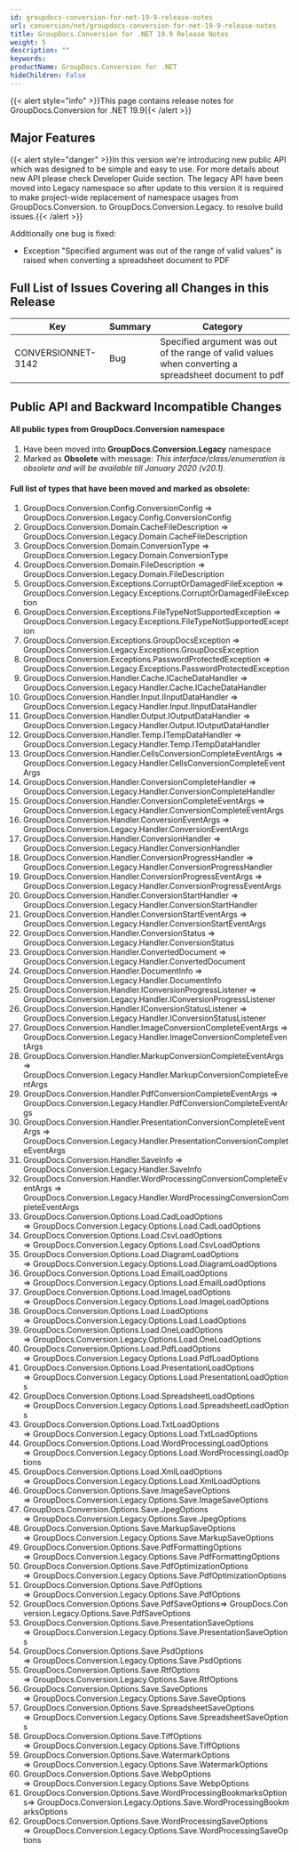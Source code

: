 ```yaml
---
id: groupdocs-conversion-for-net-19-9-release-notes
url: conversion/net/groupdocs-conversion-for-net-19-9-release-notes
title: GroupDocs.Conversion for .NET 19.9 Release Notes
weight: 5
description: ""
keywords: 
productName: GroupDocs.Conversion for .NET
hideChildren: False
---
```

{{< alert style="info" >}}This page contains release notes for GroupDocs.Conversion for .NET 19.9{{< /alert >}}

## Major Features

{{< alert style="danger" >}}In this version we're introducing new public API which was designed to be simple and easy to use. For more details about new API please check Developer Guide section. The legacy API have been moved into Legacy namespace so after update to this version it is required to make project-wide replacement of namespace usages from GroupDocs.Conversion. to GroupDocs.Conversion.Legacy. to resolve build issues.{{< /alert >}}

Additionally one bug is fixed: 

*   Exception "Specified argument was out of the range of valid values" is raised when converting a spreadsheet document to PDF
    

## Full List of Issues Covering all Changes in this Release

| Key | Summary | Category |
| --- | --- | --- |
| CONVERSIONNET-3142 | Bug | Specified argument was out of the range of valid values when converting a spreadsheet document to pdf |

## Public API and Backward Incompatible Changes

#### All public types from GroupDocs.Conversion namespace 

1.  Have been moved into **GroupDocs.Conversion.Legacy** namespace
2.  Marked as **Obsolete** with message: *This interface/class/enumeration is obsolete and will be available till January 2020 (v20.1).*

#### Full list of types that have been moved and marked as obsolete:

1.  GroupDocs.Conversion.Config.ConversionConfig => GroupDocs.Conversion.Legacy.Config.ConversionConfig
2.  GroupDocs.Conversion.Domain.CacheFileDescription => GroupDocs.Conversion.Legacy.Domain.CacheFileDescription
3.  GroupDocs.Conversion.Domain.ConversionType => GroupDocs.Conversion.Legacy.Domain.ConversionType
4.  GroupDocs.Conversion.Domain.FileDescription => GroupDocs.Conversion.Legacy.Domain.FileDescription
5.  GroupDocs.Conversion.Exceptions.CorruptOrDamagedFileException => GroupDocs.Conversion.Legacy.Exceptions.CorruptOrDamagedFileException
6.  GroupDocs.Conversion.Exceptions.FileTypeNotSupportedException => GroupDocs.Conversion.Legacy.Exceptions.FileTypeNotSupportedException
7.  GroupDocs.Conversion.Exceptions.GroupDocsException => GroupDocs.Conversion.Legacy.Exceptions.GroupDocsException
8.  GroupDocs.Conversion.Exceptions.PasswordProtectedException => GroupDocs.Conversion.Legacy.Exceptions.PasswordProtectedException
9.  GroupDocs.Conversion.Handler.Cache.ICacheDataHandler => GroupDocs.Conversion.Legacy.Handler.Cache.ICacheDataHandler
10.  GroupDocs.Conversion.Handler.Input.IInputDataHandler => GroupDocs.Conversion.Legacy.Handler.Input.IInputDataHandler
11.  GroupDocs.Conversion.Handler.Output.IOutputDataHandler => GroupDocs.Conversion.Legacy.Handler.Output.IOutputDataHandler
12.  GroupDocs.Conversion.Handler.Temp.ITempDataHandler => GroupDocs.Conversion.Legacy.Handler.Temp.ITempDataHandler
13.  GroupDocs.Conversion.Handler.CellsConversionCompleteEventArgs => GroupDocs.Conversion.Legacy.Handler.CellsConversionCompleteEventArgs
14.  GroupDocs.Conversion.Handler.ConversionCompleteHandler => GroupDocs.Conversion.Legacy.Handler.ConversionCompleteHandler
15.  GroupDocs.Conversion.Handler.ConversionCompleteEventArgs => GroupDocs.Conversion.Legacy.Handler.ConversionCompleteEventArgs
16.  GroupDocs.Conversion.Handler.ConversionEventArgs => GroupDocs.Conversion.Legacy.Handler.ConversionEventArgs
17.  GroupDocs.Conversion.Handler.ConversionHandler => GroupDocs.Conversion.Legacy.Handler.ConversionHandler
18.  GroupDocs.Conversion.Handler.ConversionProgressHandler => GroupDocs.Conversion.Legacy.Handler.ConversionProgressHandler
19.  GroupDocs.Conversion.Handler.ConversionProgressEventArgs => GroupDocs.Conversion.Legacy.Handler.ConversionProgressEventArgs
20.  GroupDocs.Conversion.Handler.ConversionStartHandler => GroupDocs.Conversion.Legacy.Handler.ConversionStartHandler
21.  GroupDocs.Conversion.Handler.ConversionStartEventArgs => GroupDocs.Conversion.Legacy.Handler.ConversionStartEventArgs
22.  GroupDocs.Conversion.Handler.ConversionStatus => GroupDocs.Conversion.Legacy.Handler.ConversionStatus
23.  GroupDocs.Conversion.Handler.ConvertedDocument => GroupDocs.Conversion.Legacy.Handler.ConvertedDocument
24.  GroupDocs.Conversion.Handler.DocumentInfo => GroupDocs.Conversion.Legacy.Handler.DocumentInfo
25.  GroupDocs.Conversion.Handler.IConversionProgressListener => GroupDocs.Conversion.Legacy.Handler.IConversionProgressListener
26.  GroupDocs.Conversion.Handler.IConversionStatusListener => GroupDocs.Conversion.Legacy.Handler.IConversionStatusListener
27.  GroupDocs.Conversion.Handler.ImageConversionCompleteEventArgs => GroupDocs.Conversion.Legacy.Handler.ImageConversionCompleteEventArgs
28.  GroupDocs.Conversion.Handler.MarkupConversionCompleteEventArgs => GroupDocs.Conversion.Legacy.Handler.MarkupConversionCompleteEventArgs
29.  GroupDocs.Conversion.Handler.PdfConversionCompleteEventArgs => GroupDocs.Conversion.Legacy.Handler.PdfConversionCompleteEventArgs
30.  GroupDocs.Conversion.Handler.PresentationConversionCompleteEventArgs => GroupDocs.Conversion.Legacy.Handler.PresentationConversionCompleteEventArgs
31.  GroupDocs.Conversion.Handler.SaveInfo => GroupDocs.Conversion.Legacy.Handler.SaveInfo
32.  GroupDocs.Conversion.Handler.WordProcessingConversionCompleteEventArgs => GroupDocs.Conversion.Legacy.Handler.WordProcessingConversionCompleteEventArgs
33.  GroupDocs.Conversion.Options.Load.CadLoadOptions => GroupDocs.Conversion.Legacy.Options.Load.CadLoadOptions
34.  GroupDocs.Conversion.Options.Load.CsvLoadOptions => GroupDocs.Conversion.Legacy.Options.Load.CsvLoadOptions
35.  GroupDocs.Conversion.Options.Load.DiagramLoadOptions => GroupDocs.Conversion.Legacy.Options.Load.DiagramLoadOptions
36.  GroupDocs.Conversion.Options.Load.EmailLoadOptions => GroupDocs.Conversion.Legacy.Options.Load.EmailLoadOptions
37.  GroupDocs.Conversion.Options.Load.ImageLoadOptions => GroupDocs.Conversion.Legacy.Options.Load.ImageLoadOptions
38.  GroupDocs.Conversion.Options.Load.LoadOptions => GroupDocs.Conversion.Legacy.Options.Load.LoadOptions
39.  GroupDocs.Conversion.Options.Load.OneLoadOptions => GroupDocs.Conversion.Legacy.Options.Load.OneLoadOptions
40.  GroupDocs.Conversion.Options.Load.PdfLoadOptions => GroupDocs.Conversion.Legacy.Options.Load.PdfLoadOptions
41.  GroupDocs.Conversion.Options.Load.PresentationLoadOptions => GroupDocs.Conversion.Legacy.Options.Load.PresentationLoadOptions
42.  GroupDocs.Conversion.Options.Load.SpreadsheetLoadOptions => GroupDocs.Conversion.Legacy.Options.Load.SpreadsheetLoadOptions
43.  GroupDocs.Conversion.Options.Load.TxtLoadOptions => GroupDocs.Conversion.Legacy.Options.Load.TxtLoadOptions
44.  GroupDocs.Conversion.Options.Load.WordProcessingLoadOptions => GroupDocs.Conversion.Legacy.Options.Load.WordProcessingLoadOptions
45.  GroupDocs.Conversion.Options.Load.XmlLoadOptions => GroupDocs.Conversion.Legacy.Options.Load.XmlLoadOptions
46.  GroupDocs.Conversion.Options.Save.ImageSaveOptions => GroupDocs.Conversion.Legacy.Options.Save.ImageSaveOptions
47.  GroupDocs.Conversion.Options.Save.JpegOptions => GroupDocs.Conversion.Legacy.Options.Save.JpegOptions
48.  GroupDocs.Conversion.Options.Save.MarkupSaveOptions => GroupDocs.Conversion.Legacy.Options.Save.MarkupSaveOptions
49.  GroupDocs.Conversion.Options.Save.PdfFormattingOptions => GroupDocs.Conversion.Legacy.Options.Save.PdfFormattingOptions
50.  GroupDocs.Conversion.Options.Save.PdfOptimizationOptions => GroupDocs.Conversion.Legacy.Options.Save.PdfOptimizationOptions
51.  GroupDocs.Conversion.Options.Save.PdfOptions => GroupDocs.Conversion.Legacy.Options.Save.PdfOptions
52.  GroupDocs.Conversion.Options.Save.PdfSaveOptions=> GroupDocs.Conversion.Legacy.Options.Save.PdfSaveOptions
53.  GroupDocs.Conversion.Options.Save.PresentationSaveOptions => GroupDocs.Conversion.Legacy.Options.Save.PresentationSaveOptions
54.  GroupDocs.Conversion.Options.Save.PsdOptions => GroupDocs.Conversion.Legacy.Options.Save.PsdOptions
55.  GroupDocs.Conversion.Options.Save.RtfOptions => GroupDocs.Conversion.Legacy.Options.Save.RtfOptions
56.  GroupDocs.Conversion.Options.Save.SaveOptions => GroupDocs.Conversion.Legacy.Options.Save.SaveOptions
57.  GroupDocs.Conversion.Options.Save.SpreadsheetSaveOptions => GroupDocs.Conversion.Legacy.Options.Save.SpreadsheetSaveOptions
58.  GroupDocs.Conversion.Options.Save.TiffOptions => GroupDocs.Conversion.Legacy.Options.Save.TiffOptions
59.  GroupDocs.Conversion.Options.Save.WatermarkOptions => GroupDocs.Conversion.Legacy.Options.Save.WatermarkOptions
60.  GroupDocs.Conversion.Options.Save.WebpOptions => GroupDocs.Conversion.Legacy.Options.Save.WebpOptions
61.  GroupDocs.Conversion.Options.Save.WordProcessingBookmarksOptions=> GroupDocs.Conversion.Legacy.Options.Save.WordProcessingBookmarksOptions
62.  GroupDocs.Conversion.Options.Save.WordProcessingSaveOptions => GroupDocs.Conversion.Legacy.Options.Save.WordProcessingSaveOptions
